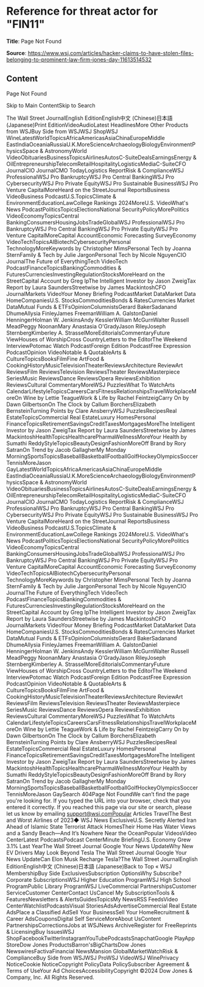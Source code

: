 # Reference for threat actor for "FIN11"

**Title**: Page Not Found

**Source**: https://www.wsj.com/articles/hacker-claims-to-have-stolen-files-belonging-to-prominent-law-firm-jones-day-11613514532

## Content












































Page Not Found








































Skip to Main ContentSkip to Search


The Wall Street JournalEnglish EditionEnglish中文 (Chinese)日本語 (Japanese)Print EditionVideoAudioLatest HeadlinesMore Other Products from WSJBuy Side from WSJWSJ ShopWSJ WineLatestWorldTopicsAfricaAmericasAsiaChinaEuropeMiddle EastIndiaOceaniaRussiaU.K.MoreScienceArchaeologyBiologyEnvironmentPhysicsSpace & AstronomyWorld VideoObituariesBusinessTopicsAirlinesAutosC-SuiteDealsEarningsEnergy & OilEntrepreneurshipTelecomRetailHospitalityLogisticsMediaC-SuiteCFO JournalCIO JournalCMO TodayLogistics ReportRisk & ComplianceWSJ ProfessionalWSJ Pro BankruptcyWSJ Pro Central BankingWSJ Pro CybersecurityWSJ Pro Private EquityWSJ Pro Sustainable BusinessWSJ Pro Venture CapitalMoreHeard on the StreetJournal ReportsBusiness VideoBusiness PodcastU.S.TopicsClimate & EnvironmentEducationLawCollege Rankings 2024MoreU.S. VideoWhat's News PodcastPoliticsTopicsElectionsNational SecurityPolicyMorePolitics VideoEconomyTopicsCentral BankingConsumersHousingJobsTradeGlobalWSJ ProfessionalWSJ Pro BankruptcyWSJ Pro Central BankingWSJ Pro Private EquityWSJ Pro Venture CapitalMoreCapital AccountEconomic Forecasting SurveyEconomy VideoTechTopicsAIBiotechCybersecurityPersonal TechnologyMoreKeywords by Christopher MimsPersonal Tech by Joanna SternFamily & Tech by Julie JargonPersonal Tech by Nicole NguyenCIO JournalThe Future of EverythingTech VideoTech PodcastFinanceTopicsBankingCommodities & FuturesCurrenciesInvestingRegulationStocksMoreHeard on the StreetCapital Account by Greg IpThe Intelligent Investor by Jason ZweigTax Report by Laura SaundersStreetwise by James MackintoshCFO JournalMarkets VideoYour Money Briefing PodcastMarket DataMarket Data HomeCompaniesU.S. StocksCommoditiesBonds & RatesCurrencies Market DataMutual Funds & ETFsOpinionColumnistsGerard BakerSadanand DhumeAllysia FinleyJames FreemanWilliam A. GalstonDaniel HenningerHolman W. JenkinsAndy KesslerWilliam McGurnWalter Russell MeadPeggy NoonanMary Anastasia O'GradyJason RileyJoseph SternbergKimberley A. StrasselMoreEditorialsCommentaryFuture ViewHouses of WorshipCross CountryLetters to the EditorThe Weekend InterviewPotomac Watch PodcastForeign Edition PodcastFree Expression PodcastOpinion VideoNotable & QuotableArts & CultureTopicsBooksFilmFine ArtFood & CookingHistoryMusicTelevisionTheaterReviewsArchitecture ReviewArt ReviewsFilm ReviewsTelevision ReviewsTheater ReviewsMasterpiece SeriesMusic ReviewsDance ReviewsOpera ReviewsExhibition ReviewsCultural CommentaryMoreWSJ PuzzlesWhat To WatchArts CalendarLifestyleTopicsCareersCarsFitnessRelationshipsTravelWorkplaceMoreOn Wine by Lettie TeagueWork & Life by Rachel FeintzeigCarry On by Dawn GilbertsonOn The Clock by Callum BorchersElizabeth BernsteinTurning Points by Clare AnsberryWSJ PuzzlesRecipesReal EstateTopicsCommercial Real EstateLuxury HomesPersonal FinanceTopicsRetirementSavingsCreditTaxesMortgagesMoreThe Intelligent Investor by Jason ZweigTax Report by Laura SaundersStreetwise by James MackintoshHealthTopicsHealthcarePharmaWellnessMoreYour Health by Sumathi ReddyStyleTopicsBeautyDesignFashionMoreOff Brand by Rory SatranOn Trend by Jacob GallagherMy Monday MorningSportsTopicsBaseballBasketballFootballGolfHockeyOlympicsSoccerTennisMoreJason GayLatestWorldTopicsAfricaAmericasAsiaChinaEuropeMiddle EastIndiaOceaniaRussiaU.K.MoreScienceArchaeologyBiologyEnvironmentPhysicsSpace & AstronomyWorld VideoObituariesBusinessTopicsAirlinesAutosC-SuiteDealsEarningsEnergy & OilEntrepreneurshipTelecomRetailHospitalityLogisticsMediaC-SuiteCFO JournalCIO JournalCMO TodayLogistics ReportRisk & ComplianceWSJ ProfessionalWSJ Pro BankruptcyWSJ Pro Central BankingWSJ Pro CybersecurityWSJ Pro Private EquityWSJ Pro Sustainable BusinessWSJ Pro Venture CapitalMoreHeard on the StreetJournal ReportsBusiness VideoBusiness PodcastU.S.TopicsClimate & EnvironmentEducationLawCollege Rankings 2024MoreU.S. VideoWhat's News PodcastPoliticsTopicsElectionsNational SecurityPolicyMorePolitics VideoEconomyTopicsCentral BankingConsumersHousingJobsTradeGlobalWSJ ProfessionalWSJ Pro BankruptcyWSJ Pro Central BankingWSJ Pro Private EquityWSJ Pro Venture CapitalMoreCapital AccountEconomic Forecasting SurveyEconomy VideoTechTopicsAIBiotechCybersecurityPersonal TechnologyMoreKeywords by Christopher MimsPersonal Tech by Joanna SternFamily & Tech by Julie JargonPersonal Tech by Nicole NguyenCIO JournalThe Future of EverythingTech VideoTech PodcastFinanceTopicsBankingCommodities & FuturesCurrenciesInvestingRegulationStocksMoreHeard on the StreetCapital Account by Greg IpThe Intelligent Investor by Jason ZweigTax Report by Laura SaundersStreetwise by James MackintoshCFO JournalMarkets VideoYour Money Briefing PodcastMarket DataMarket Data HomeCompaniesU.S. StocksCommoditiesBonds & RatesCurrencies Market DataMutual Funds & ETFsOpinionColumnistsGerard BakerSadanand DhumeAllysia FinleyJames FreemanWilliam A. GalstonDaniel HenningerHolman W. JenkinsAndy KesslerWilliam McGurnWalter Russell MeadPeggy NoonanMary Anastasia O'GradyJason RileyJoseph SternbergKimberley A. StrasselMoreEditorialsCommentaryFuture ViewHouses of WorshipCross CountryLetters to the EditorThe Weekend InterviewPotomac Watch PodcastForeign Edition PodcastFree Expression PodcastOpinion VideoNotable & QuotableArts & CultureTopicsBooksFilmFine ArtFood & CookingHistoryMusicTelevisionTheaterReviewsArchitecture ReviewArt ReviewsFilm ReviewsTelevision ReviewsTheater ReviewsMasterpiece SeriesMusic ReviewsDance ReviewsOpera ReviewsExhibition ReviewsCultural CommentaryMoreWSJ PuzzlesWhat To WatchArts CalendarLifestyleTopicsCareersCarsFitnessRelationshipsTravelWorkplaceMoreOn Wine by Lettie TeagueWork & Life by Rachel FeintzeigCarry On by Dawn GilbertsonOn The Clock by Callum BorchersElizabeth BernsteinTurning Points by Clare AnsberryWSJ PuzzlesRecipesReal EstateTopicsCommercial Real EstateLuxury HomesPersonal FinanceTopicsRetirementSavingsCreditTaxesMortgagesMoreThe Intelligent Investor by Jason ZweigTax Report by Laura SaundersStreetwise by James MackintoshHealthTopicsHealthcarePharmaWellnessMoreYour Health by Sumathi ReddyStyleTopicsBeautyDesignFashionMoreOff Brand by Rory SatranOn Trend by Jacob GallagherMy Monday MorningSportsTopicsBaseballBasketballFootballGolfHockeyOlympicsSoccerTennisMoreJason GaySearch 404Page Not FoundWe can’t find the page you're looking for. If you typed the URL into your browser, check that you entered it correctly. If you reached this page via our site or search, please let us know by emailing support@wsj.comPopular Articles TravelThe Best and Worst Airlines of 2023◆ WSJ News ExclusiveU.S. Secretly Alerted Iran Ahead of Islamic State Terrorist Attack HomesTheir Home Has Water Views and a Sandy Beach—And It’s Nowhere Near the OceanPopular VideosVideo CenterLatest PodcastsPodcast CenterMinute BriefingU.S. Economy Grew 3.1% Last YearThe Wall Street Journal Google Your News UpdateWhy New EV Drivers May Look Beyond Tesla The Wall Street Journal Google Your News UpdateCan Elon Musk Recharge Tesla?The Wall Street JournalEnglish EditionEnglish中文 (Chinese)日本語 (Japanese)Back to Top « WSJ MembershipBuy Side ExclusivesSubscription OptionsWhy Subscribe?Corporate SubscriptionsWSJ Higher Education ProgramWSJ High School ProgramPublic Library ProgramWSJ LiveCommercial PartnershipsCustomer ServiceCustomer CenterContact UsCancel My SubscriptionTools & FeaturesNewsletters & AlertsGuidesTopicsMy NewsRSS FeedsVideo CenterWatchlistPodcastsVisual StoriesAdsAdvertiseCommercial Real Estate AdsPlace a Classified AdSell Your BusinessSell Your HomeRecruitment & Career AdsCouponsDigital Self ServiceMoreAbout UsContent PartnershipsCorrectionsJobs at WSJNews ArchiveRegister for FreeReprints & LicensingBuy IssuesWSJ ShopFacebookTwitterInstagramYouTubePodcastsSnapchatGoogle PlayApp StoreDow Jones ProductsBarron'sBigChartsDow Jones NewswiresFactivaFinancial NewsMansion GlobalMarketWatchRisk & ComplianceBuy Side from WSJWSJ ProWSJ VideoWSJ WinePrivacy NoticeCookie NoticeCopyright PolicyData PolicySubscriber Agreement & Terms of UseYour Ad ChoicesAccessibilityCopyright ©2024 Dow Jones & Company, Inc. All Rights Reserved.









